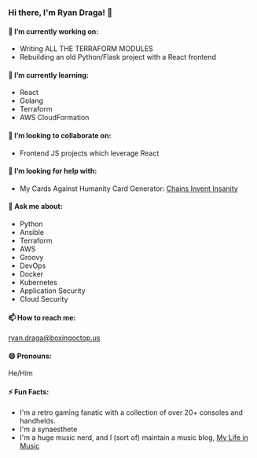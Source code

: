 ### Hi there, I'm Ryan Draga! 👋

#### 🔭 I’m currently working on: 
- Writing ALL THE TERRAFORM MODULES
- Rebuilding an old Python/Flask project with a React frontend

#### 🌱 I’m currently learning: 
- React
- Golang
- Terraform
- AWS CloudFormation

#### 👯 I’m looking to collaborate on: 
- Frontend JS projects which leverage React

#### 🤔 I’m looking for help with:
- My Cards Against Humanity Card Generator: [Chains Invent Insanity](https://github.com/BoxingOctopus/chains-invent-insanity)

#### 💬 Ask me about: 
- Python
- Ansible
- Terraform
- AWS
- Groovy
- DevOps
- Docker
- Kubernetes
- Application Security
- Cloud Security

#### 📫 How to reach me: 
ryan.draga@boxingoctop.us

#### 😄 Pronouns: 
He/Him

#### ⚡ Fun Facts: 
- I'm a retro gaming fanatic with a collection of over 20+ consoles and handhelds.
- I'm a synaesthete
- I'm a huge music nerd, and I (sort of) maintain a music blog, [My Life in Music](https://mylifeinmusic.me)
